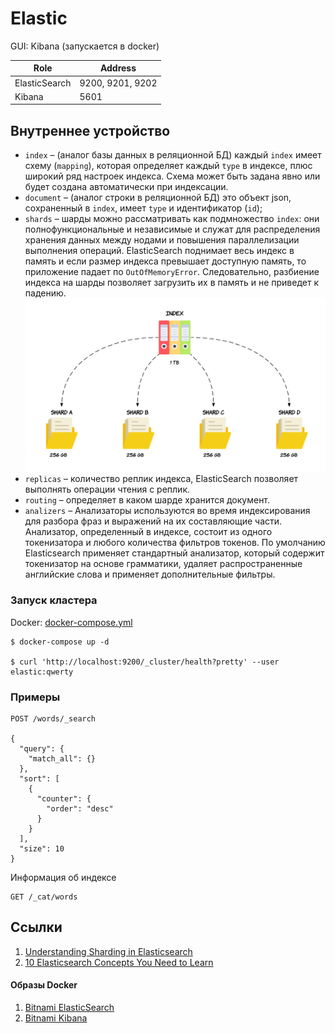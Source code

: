 # Elastic

GUI: Kibana (запускается в docker)

| Role          | Address          |
|---------------|------------------|
| ElasticSearch | 9200, 9201, 9202 |
| Kibana        | 5601             |

## Внутреннее устройство

* `index` – (аналог базы данных в реляционной БД) каждый `index` имеет схему (`mapping`), которая определяет
  каждый `type` в индексе, плюс широкий ряд настроек индекса. Схема может быть задана явно или будет создана
  автоматически при индексации.
* `document` – (аналог строки в реляционной БД) это объект json, сохраненный в `index`, имеет `type` и
  идентификатор (`id`);
* `shards` – шарды можно рассматривать как подмножество `index`: они полнофункциональные и независимые и служат для
  распределения хранения данных между нодами и повышения параллелизации выполнения операций. ElasticSearch поднимает
  весь индекс в память и если размер индекса превышает доступную память, то приложение падает по `OutOfMemoryError`.
  Следовательно, разбиение индекса на шарды позволяет загрузить их в память и не приведет к падению.
  ![Shard](images/shard.png)
* `replicas` – количество реплик индекса, ElasticSearch позволяет выполнять операции чтения с реплик.
* `routing` – определяет в каком шарде хранится документ.
* `analizers` – Анализаторы используются во время индексирования для разбора фраз и выражений на их составляющие части.
  Анализатор, определенный в индексе, состоит из одного токенизатора и любого количества фильтров токенов. По умолчанию
  Elasticsearch применяет стандартный анализатор, который содержит токенизатор на основе грамматики, удаляет
  распространенные английские слова и применяет дополнительные фильтры.

### Запуск кластера

Docker: [docker-compose.yml](docker/docker-compose.yml)

```shell
$ docker-compose up -d

$ curl 'http://localhost:9200/_cluster/health?pretty' --user elastic:qwerty
```

### Примеры

```http request
POST /words/_search

{
  "query": {
    "match_all": {}
  },
  "sort": [
    {
      "counter": {
        "order": "desc"
      }
    }
  ],
  "size": 10
}
```

Информация об индексе

```http request
GET /_cat/words
```

## Ссылки

1. [Understanding Sharding in Elasticsearch](https://codingexplained.com/coding/elasticsearch/understanding-sharding-in-elasticsearch)
2. [10 Elasticsearch Concepts You Need to Learn](https://logz.io/blog/10-elasticsearch-concepts/)

#### Образы Docker

1. [Bitnami ElasticSearch](https://hub.docker.com/r/bitnami/elasticsearch)
1. [Bitnami Kibana](https://hub.docker.com/r/bitnami/kibana)
